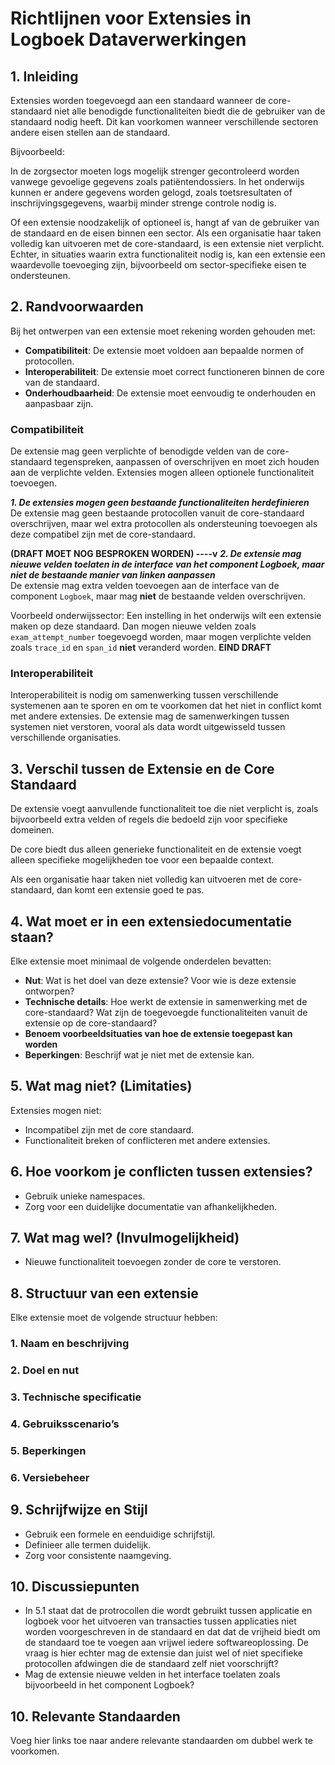 # Richtlijnen voor Extensies in Logboek Dataverwerkingen

## 1. Inleiding
Extensies worden toegevoegd aan een standaard wanneer de core-standaard niet alle benodigde functionaliteiten biedt die de gebruiker van de standaard nodig heeft. Dit kan voorkomen wanneer verschillende sectoren andere eisen stellen aan de standaard.

Bijvoorbeeld:

In de zorgsector moeten logs mogelijk strenger gecontroleerd worden vanwege gevoelige gegevens zoals patiëntendossiers.
In het onderwijs kunnen er andere gegevens worden gelogd, zoals toetsresultaten of inschrijvingsgegevens, waarbij minder strenge controle nodig is.

Of een extensie noodzakelijk of optioneel is, hangt af van de gebruiker van de standaard en de eisen binnen een sector. Als een organisatie haar taken volledig kan uitvoeren met de core-standaard, is een extensie niet verplicht. Echter, in situaties waarin extra functionaliteit nodig is, kan een extensie een waardevolle toevoeging zijn, bijvoorbeeld om sector-specifieke eisen te ondersteunen.

## 2. Randvoorwaarden
Bij het ontwerpen van een extensie moet rekening worden gehouden met:
- **Compatibiliteit**: De extensie moet voldoen aan bepaalde normen of protocollen.
- **Interoperabiliteit**: De extensie moet correct functioneren binnen de core van de standaard.
- **Onderhoudbaarheid**: De extensie moet eenvoudig te onderhouden en aanpasbaar zijn.

### Compatibiliteit
De extensie mag geen verplichte of benodigde velden van de core-standaard tegenspreken, aanpassen of overschrijven en moet zich houden aan de verplichte velden. Extensies mogen alleen optionele functionaliteit toevoegen.

***1. De extensies mogen geen bestaande functionaliteiten herdefinieren***
<br>
De extensie mag geen bestaande protocollen vanuit de core-standaard overschrijven, maar wel extra protocollen als ondersteuning toevoegen als deze compatibel zijn met de core-standaard.

**(DRAFT MOET NOG BESPROKEN WORDEN)  ----v**
***2. De extensie mag nieuwe velden toelaten in de interface van het component Logboek, maar niet de bestaande manier van linken aanpassen***
<br>
De extensie mag extra velden toevoegen aan de interface van de component `Logboek`, maar mag **niet** de bestaande velden overschrijven. 

Voorbeeld onderwijssector: Een instelling in het onderwijs wilt een extensie maken op deze standaard. Dan mogen nieuwe velden zoals ```exam_attempt_number``` toegevoegd worden, maar mogen verplichte velden zoals ```trace_id``` en ```span_id``` **niet** veranderd worden.
**EIND DRAFT**

### Interoperabiliteit
Interoperabiliteit is nodig om samenwerking tussen verschillende systemenen aan te sporen en om te voorkomen dat het niet in conflict komt met andere extensies. De extensie mag de samenwerkingen tussen systemen niet verstoren, vooral als data wordt uitgewisseld tussen verschillende organisaties. 

## 3. Verschil tussen de Extensie en de Core Standaard
De extensie voegt aanvullende functionaliteit toe die niet verplicht is, zoals bijvoorbeeld extra velden of regels die bedoeld zijn voor specifieke domeinen.

De core biedt dus alleen generieke functionaliteit en de extensie voegt alleen specifieke mogelijkheden toe voor een bepaalde context.

Als een organisatie haar taken niet volledig kan uitvoeren met de core-standaard, dan komt een extensie goed te pas.
## 4. Wat moet er in een extensiedocumentatie staan?
Elke extensie moet minimaal de volgende onderdelen bevatten:
- **Nut**: Wat is het doel van deze extensie? Voor wie is deze extensie ontworpen?
- **Technische details**: Hoe werkt de extensie in samenwerking met de core-standaard? Wat zijn de toegevoegde functionaliteiten vanuit de extensie op de core-standaard?
- **Benoem voorbeeldsituaties van hoe de extensie toegepast kan worden**
- **Beperkingen**: Beschrijf wat je niet met de extensie kan.

## 5. Wat mag niet? (Limitaties)
Extensies mogen niet:
- Incompatibel zijn met de core standaard.
- Functionaliteit breken of conflicteren met andere extensies.

## 6. Hoe voorkom je conflicten tussen extensies?
- Gebruik unieke namespaces.
- Zorg voor een duidelijke documentatie van afhankelijkheden.

## 7. Wat mag wel? (Invulmogelijkheid)
- Nieuwe functionaliteit toevoegen zonder de core te verstoren.

## 8. Structuur van een extensie
Elke extensie moet de volgende structuur hebben:

### 1. Naam en beschrijving

### 2. Doel en nut

### 3. Technische specificatie

### 4. Gebruiksscenario’s

### 5. Beperkingen

### 6. Versiebeheer

## 9. Schrijfwijze en Stijl
- Gebruik een formele en eenduidige schrijfstijl.
- Definieer alle termen duidelijk.
- Zorg voor consistente naamgeving.

## 10. Discussiepunten

- In 5.1 staat dat de protrocollen die wordt gebruikt tussen applicatie en logboek voor het uitvoeren van transacties tussen applicaties niet worden voorgeschreven in de standaard en dat dat de vrijheid biedt om de standaard toe te voegen aan vrijwel iedere softwareoplossing. De vraag is hier echter mag de extensie dan juist wel of niet specifieke protocollen afdwingen die de standaard zelf niet voorschrijft?
- Mag de extensie nieuwe velden in het interface toelaten zoals bijvoorbeeld in het component Logboek?

## 10. Relevante Standaarden
Voeg hier links toe naar andere relevante standaarden om dubbel werk te voorkomen.
